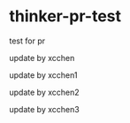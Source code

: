 # thinker-pr-test
test for pr

update by xcchen

update by xcchen1

update by xcchen2

update by xcchen3

